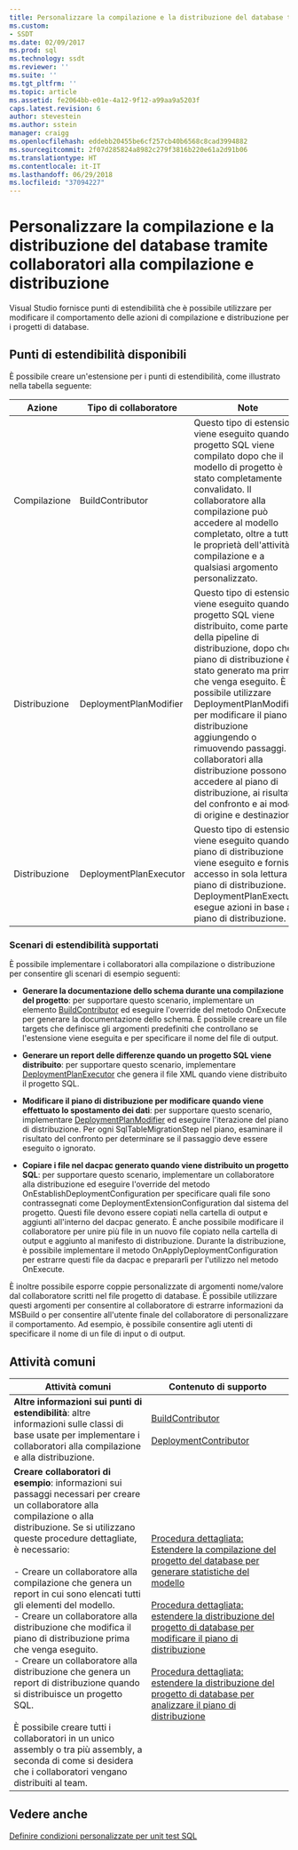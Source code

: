 ```yaml
---
title: Personalizzare la compilazione e la distribuzione del database tramite collaboratori alla compilazione e distribuzione | Microsoft Docs
ms.custom:
- SSDT
ms.date: 02/09/2017
ms.prod: sql
ms.technology: ssdt
ms.reviewer: ''
ms.suite: ''
ms.tgt_pltfrm: ''
ms.topic: article
ms.assetid: fe2064bb-e01e-4a12-9f12-a99aa9a5203f
caps.latest.revision: 6
author: stevestein
ms.author: sstein
manager: craigg
ms.openlocfilehash: eddebb20455be6cf257cb40b6568c8cad3994882
ms.sourcegitcommit: 2f07d285824a8982c279f3816b220e61a2d91b06
ms.translationtype: HT
ms.contentlocale: it-IT
ms.lasthandoff: 06/29/2018
ms.locfileid: "37094227"
---
```

# <a name="customize-database-build-and-deployment-by-using-build-and-deployment-contributors"></a>Personalizzare la compilazione e la distribuzione del database tramite collaboratori alla compilazione e distribuzione
Visual Studio fornisce punti di estendibilità che è possibile utilizzare per modificare il comportamento delle azioni di compilazione e distribuzione per i progetti di database.  
  
## <a name="available-extensibility-points"></a>Punti di estendibilità disponibili  
È possibile creare un'estensione per i punti di estendibilità, come illustrato nella tabella seguente:  
  
|**Azione**|**Tipo di collaboratore**|**Note**|  
|--------------|------------------------|-------------|  
|Compilazione|BuildContributor|Questo tipo di estensione viene eseguito quando il progetto SQL viene compilato dopo che il modello di progetto è stato completamente convalidato. Il collaboratore alla compilazione può accedere al modello completato, oltre a tutte le proprietà dell'attività di compilazione e a qualsiasi argomento personalizzato.|  
|Distribuzione|DeploymentPlanModifier|Questo tipo di estensione viene eseguito quando il progetto SQL viene distribuito, come parte della pipeline di distribuzione, dopo che il piano di distribuzione è stato generato ma prima che venga eseguito. È possibile utilizzare DeploymentPlanModifier per modificare il piano di distribuzione aggiungendo o rimuovendo passaggi. I collaboratori alla distribuzione possono accedere al piano di distribuzione, ai risultati del confronto e ai modelli di origine e destinazione.|  
|Distribuzione|DeploymentPlanExecutor|Questo tipo di estensione viene eseguito quando il piano di distribuzione viene eseguito e fornisce accesso in sola lettura al piano di distribuzione. DeploymentPlanExectutor esegue azioni in base al piano di distribuzione.|  
  
### <a name="supported-extensibility-scenarios"></a>Scenari di estendibilità supportati  
È possibile implementare i collaboratori alla compilazione o distribuzione per consentire gli scenari di esempio seguenti:  
  
-   **Generare la documentazione dello schema durante una compilazione del progetto**: per supportare questo scenario, implementare un elemento [BuildContributor](http://msdn.microsoft.com/en-us/library/microsoft.sqlserver.dac.deployment.buildcontributor.aspx) ed eseguire l'override del metodo OnExecute per generare la documentazione dello schema. È possibile creare un file targets che definisce gli argomenti predefiniti che controllano se l'estensione viene eseguita e per specificare il nome del file di output.  
  
-   **Generare un report delle differenze quando un progetto SQL viene distribuito**: per supportare questo scenario, implementare [DeploymentPlanExecutor](http://msdn.microsoft.com/en-us/library/microsoft.sqlserver.dac.deployment.deploymentplanexecutor.aspx) che genera il file XML quando viene distribuito il progetto SQL.  
  
-   **Modificare il piano di distribuzione per modificare quando viene effettuato lo spostamento dei dati**: per supportare questo scenario, implementare [DeploymentPlanModifier](http://msdn.microsoft.com/en-us/library/microsoft.sqlserver.dac.deployment.deploymentplanmodifier.aspx) ed eseguire l'iterazione del piano di distribuzione. Per ogni SqlTableMigrationStep nel piano, esaminare il risultato del confronto per determinare se il passaggio deve essere eseguito o ignorato.  
  
-   **Copiare i file nel dacpac generato quando viene distribuito un progetto SQL**: per supportare questo scenario, implementare un collaboratore alla distribuzione ed eseguire l'override del metodo OnEstablishDeploymentConfiguration per specificare quali file sono contrassegnati come DeploymentExtensionConfiguration dal sistema del progetto. Questi file devono essere copiati nella cartella di output e aggiunti all'interno del dacpac generato. È anche possibile modificare il collaboratore per unire più file in un nuovo file copiato nella cartella di output e aggiunto al manifesto di distribuzione. Durante la distribuzione, è possibile implementare il metodo OnApplyDeploymentConfiguration per estrarre questi file da dacpac e prepararli per l'utilizzo nel metodo OnExecute.  
  
È inoltre possibile esporre coppie personalizzate di argomenti nome/valore dal collaboratore scritti nel file progetto di database. È possibile utilizzare questi argomenti per consentire al collaboratore di estrarre informazioni da MSBuild o per consentire all'utente finale del collaboratore di personalizzare il comportamento. Ad esempio, è possibile consentire agli utenti di specificare il nome di un file di input o di output.  
  
## <a name="common-tasks"></a>Attività comuni  
  
|**Attività comuni**|**Contenuto di supporto**|  
|--------------------|--------------------------|  
|**Altre informazioni sui punti di estendibilità**: altre informazioni sulle classi di base usate per implementare i collaboratori alla compilazione e alla distribuzione.|[BuildContributor](http://msdn.microsoft.com/en-us/library/microsoft.sqlserver.dac.deployment.buildcontributor.aspx)<br /><br />[DeploymentContributor](http://msdn.microsoft.com/en-us/library/microsoft.sqlserver.dac.deployment.deploymentcontributor.aspx)|  
|**Creare collaboratori di esempio**: informazioni sui passaggi necessari per creare un collaboratore alla compilazione o alla distribuzione. Se si utilizzano queste procedure dettagliate, è necessario:<br /><br />- Creare un collaboratore alla compilazione che genera un report in cui sono elencati tutti gli elementi del modello.<br />- Creare un collaboratore alla distribuzione che modifica il piano di distribuzione prima che venga eseguito.<br />- Creare un collaboratore alla distribuzione che genera un report di distribuzione quando si distribuisce un progetto SQL.<br /><br />È possibile creare tutti i collaboratori in un unico assembly o tra più assembly, a seconda di come si desidera che i collaboratori vengano distribuiti al team.|[Procedura dettagliata: Estendere la compilazione del progetto del database per generare statistiche del modello](../ssdt/walkthrough-extend-database-project-build-to-generate-model-statistics.md)<br /><br />[Procedura dettagliata: estendere la distribuzione del progetto di database per modificare il piano di distribuzione](../ssdt/walkthrough-extend-database-project-deployment-to-modify-the-deployment-plan.md)<br /><br />[Procedura dettagliata: estendere la distribuzione del progetto di database per analizzare il piano di distribuzione](../ssdt/walkthrough-extend-database-project-deployment-to-analyze-the-deployment-plan.md)|  
  
## <a name="see-also"></a>Vedere anche  
[Definire condizioni personalizzate per unit test SQL](http://msdn.microsoft.com/en-us/library/jj860449(v=vs.103).aspx)  
  
